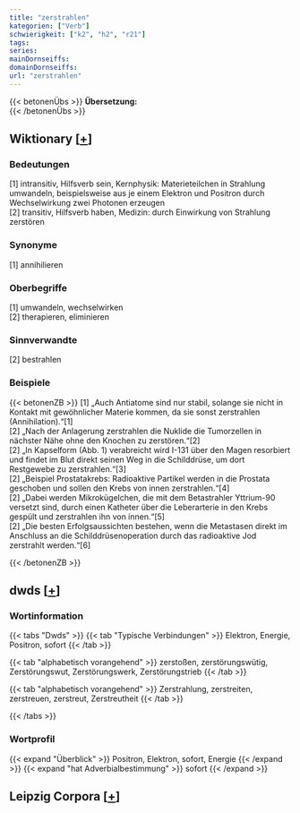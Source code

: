 ```yaml
---
title: "zerstrahlen"
kategorien: ["Verb"]
schwierigkeit: ["k2", "h2", "r21"]
tags:
series:
mainDornseiffs:
domainDornseiffs:
url: "zerstrahlen"
---
```


{{< betonenÜbs >}}
**Übersetzung:**  
{{< /betonenÜbs >}}

## Wiktionary [[+](https://de.wiktionary.org/wiki/zerstrahlen)]

### Bedeutungen
[1] intransitiv, Hilfsverb sein, Kernphysik: Materieteilchen in Strahlung umwandeln, beispielsweise aus je einem Elektron und Positron durch Wechselwirkung zwei Photonen erzeugen  
[2] transitiv, Hilfsverb haben, Medizin: durch Einwirkung von Strahlung zerstören  

### Synonyme
[1] annihilieren  

### Oberbegriffe
[1] umwandeln, wechselwirken  
[2] therapieren, eliminieren  

### Sinnverwandte
[2] bestrahlen  

### Beispiele
{{< betonenZB >}}
[1] „Auch Antiatome sind nur stabil, solange sie nicht in Kontakt mit gewöhnlicher Materie kommen, da sie sonst zerstrahlen (Annihilation).“[1]  
[2] „Nach der Anlagerung zerstrahlen die Nuklide die Tumorzellen in nächster Nähe ohne den Knochen zu zerstören.“[2]  
[2] „In Kapselform (Abb. 1) verabreicht wird I-131 über den Magen resorbiert und findet im Blut direkt seinen Weg in die Schilddrüse, um dort Restgewebe zu zerstrahlen.“[3]  
[2] „Beispiel Prostatakrebs: Radioaktive Partikel werden in die Prostata geschoben und sollen den Krebs von innen zerstrahlen.“[4]  
[2] „Dabei werden Mikrokügelchen, die mit dem Betastrahler Yttrium-90 versetzt sind, durch einen Katheter über die Leberarterie in den Krebs gespült und zerstrahlen ihn von innen.“[5]  
[2] „Die besten Erfolgsaussichten bestehen, wenn die Metastasen direkt im Anschluss an die Schilddrüsenoperation durch das radioaktive Jod zerstrahlt werden.“[6]  

{{< /betonenZB >}}


## dwds [[+](https://www.dwds.de/wb/zerstrahlen)]

### Wortinformation
{{< tabs "Dwds" >}}
{{< tab "Typische Verbindungen" >}}
Elektron, Energie, Positron, sofort
{{< /tab >}}

{{< tab "alphabetisch vorangehend" >}}
zerstoßen, zerstörungswütig, Zerstörungswut, Zerstörungswerk, Zerstörungstrieb
{{< /tab >}}

{{< tab "alphabetisch vorangehend" >}}
Zerstrahlung, zerstreiten, zerstreuen, zerstreut, Zerstreutheit
{{< /tab >}}

{{< /tabs >}}

### Wortprofil
{{< expand "Überblick" >}} Positron, Elektron, sofort, Energie {{< /expand >}}
{{< expand "hat Adverbialbestimmung" >}} sofort {{< /expand >}}

## Leipzig Corpora [[+](https://corpora.uni-leipzig.de/en/res?word=zerstrahlen&corpusId=deu_newscrawl-public_2018)]

